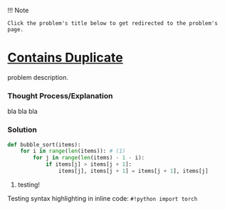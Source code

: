 !!! Note

    Click the problem's title below to get redirected to the problem's page.

# [Contains Duplicate](https://leetcode.com/problems/contains-duplicate/description/) 

problem description.

### Thought Process/Explanation
bla bla bla

### Solution
``` py hl_lines="4 5" linenums="1" title="Bubble Sort"
def bubble_sort(items):
    for i in range(len(items)): # (1)
        for j in range(len(items) - 1 - i):
            if items[j] > items[j + 1]:
                items[j], items[j + 1] = items[j + 1], items[j]
```

1. testing!

Testing syntax highlighting in inline code: `#!python import torch`
